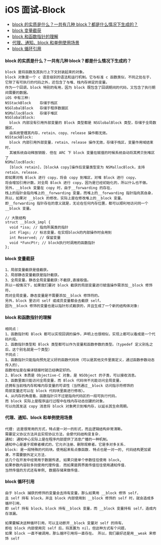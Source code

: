 # iOS 面试-Block

- [block 的实质是什么？一共有几种 block？都是什么情况下生成的？](#block-的实质是什么？一共有几种-block？都是什么情况下生成的？)
- [block 变量截获](#block-变量截获)
- [block 和函数指针的理解](#block-和函数指针的理解)
- [代理、通知、block 和单例使用场景](#代理、通知、block-和单例使用场景)
- [block 循环引用](#block-循环引用)

#### block 的实质是什么？一共有几种 block？都是什么情况下生成的？
```
block 是将函数及其执行上下文封装起来的对象。
block 对象是一个 c 语言级别的语法和运行机制。它与标准 c 函数类似，不同之处在于，
它除了有可执行的代码之外，还包含了与堆、栈内存绑定的变量。
作为一个回调，block 特别的有用，因为 block 既包含了回调期间的代码，又包含了执行期间需要的数据。
iOS 中有三种:
NSStackBlock    存储于栈区
NSGlobalBlock   存储于程序数据区
NSMallocBlock   存储于堆区
NSGlobalBlock:
  block 内部没有引用外部变量的 Block 类型都是 NSGlobalBlock 类型，存储于全局数据区，
  由系统管理其内存，retain、copy、release 操作都无效。
NSStackBlock:
  block 内部引用外部变量，retain、release 操作无效，存储于栈区，变量作用域结束时，
  其被系统自动释放销毁. 但在 ARC 下 block 变量在赋值的时候系统自动将其拷贝到堆区了
NSMallocBlock:
  [block retain]，[blockA copy]操作后变量类型变为 NSMallocBlock，支持 retain、release.
即如果对栈 Block 进行 copy，将会 copy 到堆区，对堆 Block 进行 copy，
将会增加引用计数，对全局 Block 进行 copy，因为是已经初始化的，所以什么也不做。
另外，__block 变量在 copy 时，由于__forwarding 的存在，
栈上的指针会指向堆上的__forwarding 变量，而堆上的__forwarding 指针指向其自身，
所以，如果对 __block 的修改，实际上是在修改堆上的__block 变量。 
即__forwarding 指针存在的意义就是，无论在任何内存位置，都可以顺利地访问同一个__block 变量。 
```
```
// 大致结构
struct __block_impl {
  void *isa; // 指向所属类的指针
  int Flags; // 标志变量，在实现block的内部操作时会用到
  int Reserved; // 保留变量
  void *FuncPtr; // block执行时调用的函数指针
};
```
#### block 变量截获
```
1、局部变量截获是值截获。
2、局部静态变量截获是指针截获。
3、全局变量，静态全局变量截获:不截获,直接取值。
所以一般情况下，如果我们要对 block 截获的局部变量进行赋值操作需添加__block 修饰符，
而对全局变量，静态变量是不需要添加__block 修饰符的。 
另外，block 里访问 self 或成员变量都会去截获 self。
因为__block 修饰的变量也是以指针形式截获的，并且生成了一个新的结构体对象:
```
#### block 和函数指针的理解
```
相同点：
1、函数指针和 Block 都可以实现回调的操作，声明上也很相似，实现上都可以看成是一个代码片段。
2、函数指针类型和 Block 类型都可以作为变量和函数参数的类型。（typedef 定义别名之后，这个别名就是一个类型）
不同点：
1、函数指针只能指向预先定义好的函数代码块（可以是其他文件里面定义，通过函数参数动态传入的），
函数地址是在编译链接时就已经确定好的。
2、Block 本质是 Objective-C 对象，是 NSObject 的子类，可以接收消息。
3、函数里面只能访问全局变量，而 Block 代码块不光能访问全局变量，
还拥有当前栈内存和堆内存变量的可读性（当然通过__block 访问指示符修饰的
局部变量还可以在 block 代码块里面进行修改）。
4、从内存的角度看，函数指针只不过是指向代码区的一段可执行代码，
而 block 实际上是程序运行过程中在栈内存动态创建的对象，
可以向其发送 copy 消息将 block 对象拷贝到堆内存，以延长其生命周期。
```
#### 代理、通知、block 和单例使用场景
```
代理: 这是很常用的方式，特点是一对一的形式，而且逻辑结构非常清晰。
需要定义协议方法并且实现协议方法，会使代码结构变复杂.
通知: 通知中心实际上是在程序内部提供了消息广播的一种机制。
通知中心是基于观察者模式的，它允许注册、删除观察者。它是多对多关系.
block: 是一段特殊的代码块。使用起来有点像函数. 特点也是一对一的, 代码结构更加紧凑，不需要额外定义方法.
这几个在开发中经常用于数据传递, 如果只是单个参数往往使用 block, 
如果参数内容较多则使用代理传值. 而如果是跨界面传值往往使用通知传值.
当然传值的方式还有单例, 数据存储来做传值.
```
#### block 循环引用
```
由于 block 捕获的修饰的变量会去持有变量，那么如果用 __block 修饰 self，
且 self 持有 block，并且 block 内部使用到 __block 修饰的 self 时，就会造成多循环引用，
即 self 持有 block，block 持有__block 变量，而 __block 变量持有 self，造成内存泄漏。

如果要解决这种循环引用，可以主动断开__block 变量对 self 的持有，
即在 block 内部使用完 self 后，将其置为 nil，但这种方式有个问题，
如果 block 一直不被调用，那么循环引用将一直存在。 所以，我们最好还是用__weak 来修饰 self
```